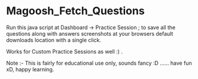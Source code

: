 # Magoosh_Fetch_Questions

Run this java script at Dashboard -> Practice Session ; to save all the questions along with answers screenshots at your browsers default downloads location with a single click.

Works for Custom Practice Sessions as well :) .

Note :- This is fairly for educational use only, sounds fancy :D ...... have fun xD, happy learning.
